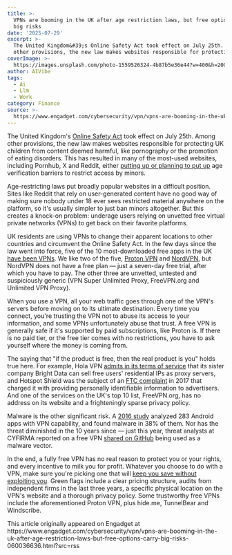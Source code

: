 ```yaml
---
title: >-
  VPNs are booming in the UK after age restriction laws, but free options carry
  big risks
date: '2025-07-29'
excerpt: >-
  The United Kingdom&#39;s Online Safety Act took effect on July 25th. Among
  other provisions, the new law makes websites responsible for protecting UK...
coverImage: >-
  https://images.unsplash.com/photo-1559526324-4b87b5e36e44?w=400&h=200&fit=crop&auto=format
author: AIVibe
tags:
  - Ai
  - Llm
  - Work
category: Finance
source: >-
  https://www.engadget.com/cybersecurity/vpn/vpns-are-booming-in-the-uk-after-age-restriction-laws-but-free-options-carry-big-risks-060036636.html?src=rss
---
```

<p>The United Kingdom&#39;s <a data-i13n="cpos:1;pos:1" href="https://www.bbc.com/news/articles/c0epennv98lo">Online Safety Act</a> took effect on July 25th. Among other provisions, the new law makes websites responsible for protecting UK children from content deemed harmful, like pornography or the promotion of eating disorders. This has resulted in many of the most-used websites, including Pornhub, X and Reddit, either <a data-i13n="cpos:2;pos:1" href="https://www.bbc.com/news/articles/c1k81lj8nvpo">putting up or planning to put up</a> age verification barriers to restrict access by minors.</p>
<p>Age-restricting laws put broadly popular websites in a difficult position. Sites like Reddit that rely on user-generated content have no good way of making sure nobody under 18 ever sees restricted material anywhere on the platform, so it&#39;s usually simpler to just ban minors altogether. But this creates a knock-on problem: underage users relying on unvetted free virtual private networks (VPNs) to get back on their favorite platforms.</p>
<span id="end-legacy-contents"></span><p>UK residents are using VPNs to change their apparent locations to other countries and circumvent the Online Safety Act. In the few days since the law went into force, five of the 10 most-downloaded free apps in the UK <a data-i13n="cpos:3;pos:1" href="https://appfigures.com/top-apps/ios-app-store/united-kingdom/iphone/top-overall">have been VPNs</a>. We like two of the five, <a data-i13n="cpos:4;pos:1" href="https://www.engadget.com/cybersecurity/vpn/proton-vpn-review-2025-a-nonprofit-service-with-premium-performance-153046073.html">Proton VPN</a> and <a data-i13n="cpos:5;pos:1" href="https://www.engadget.com/cybersecurity/vpn/nordvpn-review-2025-innovative-features-a-few-missteps-163000578.html">NordVPN</a>, but NordVPN does not have a free plan — just a seven-day free trial, after which you have to pay. The other three are unvetted, untested and suspiciously generic (VPN Super Unlimited Proxy, FreeVPN.org and Unlimited VPN Proxy).</p>
<p>When you use a VPN, all your web traffic goes through one of the VPN&#39;s servers before moving on to its ultimate destination. Every time you connect, you&#39;re trusting the VPN not to abuse its access to your information, and some VPNs unfortunately abuse that trust. A free VPN is generally safe if it&#39;s supported by paid subscriptions, like Proton is. If there is no paid tier, or the free tier comes with no restrictions, you have to ask yourself where the money is coming from.&nbsp;</p>
<p>The saying that &quot;if the product is free, then the real product is you&quot; holds true here. For example, Hola VPN <a data-i13n="elm:affiliate_link;sellerN:;elmt:;cpos:6;pos:1" href="https://shopping.yahoo.com/rdlw?siteId=us-engadget&amp;pageId=1p-autolink&amp;contentUuid=10b68ba2-1bff-443d-b53d-944b9e3c1e8b&amp;featureId=text-link&amp;linkText=admits+in+its+terms+of+service&amp;custData=eyJzb3VyY2VOYW1lIjoiV2ViLURlc2t0b3AtVmVyaXpvbiIsImxhbmRpbmdVcmwiOiJodHRwczovL2hvbGEub3JnL2xlZ2FsL3NsYSIsImNvbnRlbnRVdWlkIjoiMTBiNjhiYTItMWJmZi00NDNkLWI1M2QtOTQ0YjllM2MxZThiIiwib3JpZ2luYWxVcmwiOiJodHRwczovL2hvbGEub3JnL2xlZ2FsL3NsYSJ9&amp;signature=AQAAAScKf_hbW3ijqy-_gcmF30US_2QuvPDNTP50-AJtYbcz&amp;gcReferrer=https%3A%2F%2Fhola.org%2Flegal%2Fsla" class="rapid-with-clickid" data-original-link="https://hola.org/legal/sla">admits in its terms of service</a> that its sister company Bright Data can sell free users&#39; residential IPs as proxy servers, and Hotspot Shield was the subject of an <a data-i13n="cpos:7;pos:1" href="https://cdt.org/wp-content/uploads/2017/08/FTC-CDT-VPN-complaint-8-7-17.pdf">FTC complaint</a> in 2017 that charged it with providing personally identifiable information to advertisers. And one of the services on the UK&#39;s top 10 list, FreeVPN.org, has no address on its website and a frighteningly sparse privacy policy.</p>
<p>Malware is the other significant risk. A <a data-i13n="cpos:8;pos:1" href="https://research.csiro.au/isp/wp-content/uploads/sites/106/2016/08/paper-1.pdf">2016 study</a> analyzed 283 Android apps with VPN capability, and found malware in 38% of them. Nor has the threat diminished in the 10 years since — just this year, threat analysts at CYFIRMA reported on a free VPN <a data-i13n="cpos:9;pos:1" href="https://www.cyfirma.com/research/github-abused-to-spread-malware-disguised-as-free-vpn/">shared on GitHub</a> being used as a malware vector.&nbsp;</p>
<p>In the end, a fully free VPN has no real reason to protect you or your rights, and every incentive to milk you for profit. Whatever you choose to do with a VPN, make sure you&#39;re picking one that will <a data-i13n="cpos:10;pos:1" href="https://www.engadget.com/cybersecurity/vpn/best-vpn-130004396.html">keep you save without exploiting you</a>. Green flags include a clear pricing structure, audits from independent firms in the last three years, a specific physical location on the VPN&#39;s website and a thorough privacy policy. Some trustworthy free VPNs include the aforementioned Proton VPN, plus hide.me, TunnelBear and Windscribe.</p>This article originally appeared on Engadget at https://www.engadget.com/cybersecurity/vpn/vpns-are-booming-in-the-uk-after-age-restriction-laws-but-free-options-carry-big-risks-060036636.html?src=rss
